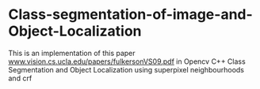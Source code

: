 # Class-segmentation-of-image-and-Object-Localization
This is an implementation of this paper
www.vision.cs.ucla.edu/papers/fulkersonVS09.pdf 
in Opencv C++
Class Segmentation and Object Localization using superpixel neighbourhoods and crf
